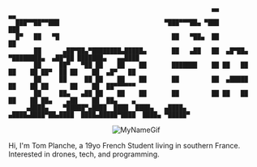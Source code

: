                                                             ▄▄                            ▄▄                
      ███▀▀██▀▀███                             ▀███▀▀▀██▄ ▀███                           ███                
      █▀   ██   ▀█                               ██   ▀██▄  ██                            ██                
           ██      ▄██▀██▄▀████████▄█████▄       ██   ▄██   ██  ▄█▀██▄ ▀████████▄  ▄██▀██ ███████▄   ▄▄████ 
           ██     ██▀   ▀██ ██    ██    ██       ███████    ██ ██   ██   ██    ██ ██▀  ██ ██    ██  ▄█▀   ██
           ██     ██     ██ ██    ██    ██       ██         ██  ▄█████   ██    ██ ██      ██    ██  ██▀▀▀▀▀▀
           ██     ██▄   ▄██ ██    ██    ██       ██         ██ ██   ██   ██    ██ ██▄    ▄██    ██  ██▄    ▄
         ▄████▄    ▀█████▀▄████  ████  ████▄   ▄████▄     ▄████▄████▀██▄████  ████▄█████▀████  ████▄ ▀█████▀
                                                                                                      
                                                                                                      


<p align="center">
    <img src="https://github.com/TomPlanche/TomPlanche/blob/main/gifPerso" alt= "MyNameGif">
</p>

Hi,
I'm Tom Planche, a 19yo French Student living in southern France.
Interested in drones, tech, and programming.

